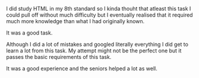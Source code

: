 I did study HTML in my 8th standard so I kinda thouht that atleast this task I could pull off without much difficulty but I eventually realised that it required much more knowledge than what I had originally known.

It was a good task.

Although I did a lot of mistakes and googled literally everything I did get to learn a lot from this task. My attempt might not be the perfect one but it passes the basic requirements of this task.

It was a good experience and the seniors helped a lot as well.
